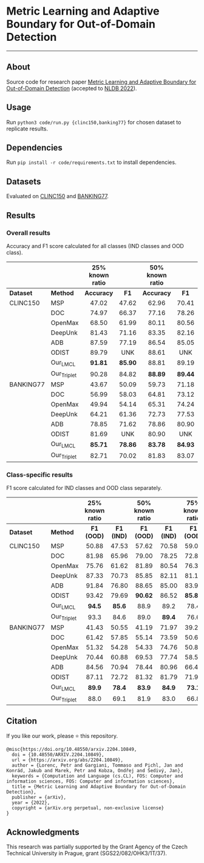 # Metric Learning and Adaptive Boundary for Out-of-Domain Detection

---

## About
Source code for research paper [Metric Learning and Adaptive Boundary for Out-of-Domain Detection](https://arxiv.org/pdf/2204.10849.pdf) (accepted to [NLDB 2022](https://nldb2022.prhlt.upv.es)).

## Usage
Run `python3 code/run.py {clinc150,banking77}` for chosen dataset to replicate results.

## Dependencies
Run `pip install -r code/requirements.txt` to install dependencies.

## Datasets
Evaluated on [CLINC150](https://github.com/clinc/oos-eval) and [BANKING77](https://github.com/PolyAI-LDN/task-specific-datasets).

## Results
### Overall results
Accuracy and F1 score calculated for all classes (IND classes and OOD class).

|  | | 25% known ratio | | 50% known ratio | | 75% known ratio | |
| --- | --- | :---: | :---: | :---: | :---: | :---: | :---: |
| **Dataset** | **Method** | **Accuracy** | **F1** | **Accuracy** | **F1** | **Accuracy** | **F1** |
| CLINC150 | MSP | 47.02 | 47.62 | 62.96 | 70.41 | 74.07 | 82.38 |
|  | DOC | 74.97 | 66.37 | 77.16 | 78.26 | 78.73 | 83.59 |
|  | OpenMax | 68.50 | 61.99 | 80.11 | 80.56 | 76.80 | 73.16 |
|  | DeepUnk | 81.43 | 71.16 | 83.35 | 82.16 | 83.71 | 86.23 |
| | ADB | 87.59 | 77.19 | 86.54 | 85.05 | 86.32 | 88.53 |
| | ODIST | 89.79 | UNK | 88.61 | UNK | 87.70 | UNK |
| | Our<sub>LMCL</sub> | **91.81** | **85.90** | 88.81 | 89.19 | **88.54** | **92.21** |
| | Our<sub>Triplet</sub> | 90.28 | 84.82 | **88.89** | **89.44** | 87.81 | 91.72 |
| BANKING77 | MSP | 43.67 | 50.09 | 59.73 | 71.18 | 75.89 | 83.60 |
|  | DOC | 56.99 | 58.03 | 64.81 | 73.12 | 76.77 | 83.34 |
|  | OpenMax | 49.94 | 54.14 | 65.31 | 74.24 | 77.45 | 84.07 |
|  | DeepUnk | 64.21 | 61.36 | 72.73 | 77.53 | 78.52 | 84.31 |
| | ADB | 78.85 | 71.62 | 78.86 | 80.90 | 81.08 | 85.96 |
| | ODIST | 81.69 | UNK | 80.90 | UNK | 82.79 | UNK |
| | Our<sub>LMCL</sub> | **85.71** | **78.86** | **83.78** | **84.93** | **84.40** | **88.39** |
| | Our<sub>Triplet</sub> | 82.71 | 70.02 | 81.83 | 83.07 | 81.82 | 86.94 |

### Class-specific results
F1 score calculated for IND classes and OOD class separately.

|  | | 25% known ratio | | 50% known ratio | | 75% known ratio | |
| --- | --- | :---: | :---: | :---: | :---: | :---: | :---: |
| **Dataset** | **Method** | **F1 (OOD)** | **F1 (IND)** | **F1 (OOD)** | **F1 (IND)** | **F1 (OOD)** | **F1 (IND)** |
| CLINC150 | MSP | 50.88 | 47.53 | 57.62 | 70.58 | 59.08 | 82.59 |
|  | DOC | 81.98 | 65.96 | 79.00 | 78.25 | 72.87 | 83.69 |
|  | OpenMax | 75.76 | 61.62 | 81.89 | 80.54 | 76.35 | 73.13 |
|  | DeepUnk | 87.33 | 70.73 | 85.85 | 82.11 | 81.15 | 86.27 |
| | ADB | 91.84 | 76.80 | 88.65 | 85.00 | 83.92 | 88.58 |
| | ODIST | 93.42 | 79.69 | **90.62** | 86.52 | **85.86** | 89.33 |
| | Our<sub>LMCL</sub> | **94.5** | **85.6** | 88.9 | 89.2 | 78.4 | **92.3** |
| | Our<sub>Triplet</sub> | 93.3 | 84.6 | 89.0 | **89.4** | 76.6 | 91.8 |
| BANKING77 | MSP | 41.43 | 50.55 | 41.19 | 71.97 | 39.23 | 84.36 |
|  | DOC | 61.42 | 57.85 | 55.14 | 73.59 | 50.60 | 83.91 |
|  | OpenMax | 51.32 | 54.28 | 54.33 | 74.76 | 50.85 | 84.64 |
|  | DeepUnk | 70.44 | 60.88 | 69.53 | 77.74 | 58.54 | 84.75 |
| | ADB | 84.56 | 70.94 | 78.44 | 80.96 | 66.47 | 86.29 |
| | ODIST | 87.11 | 72.72 | 81.32 | 81.79 | 71.95 | 87.20 |
| | Our<sub>LMCL</sub> | **89.9** | **78.4** | **83.9** | **84.9** | **73.1** | **88.7** |
| | Our<sub>Triplet</sub> | 88.0 | 69.1 | 81.9 | 83.0 | 66.8 | 87.2 |

## Citation
If you like our work, please ⭐ this repository.

```
@misc{https://doi.org/10.48550/arxiv.2204.10849,
  doi = {10.48550/ARXIV.2204.10849},
  url = {https://arxiv.org/abs/2204.10849},
  author = {Lorenc, Petr and Gargiani, Tommaso and Pichl, Jan and Konrád, Jakub and Marek, Petr and Kobza, Ondřej and Šedivý, Jan},
  keywords = {Computation and Language (cs.CL), FOS: Computer and information sciences, FOS: Computer and information sciences},
  title = {Metric Learning and Adaptive Boundary for Out-of-Domain Detection},
  publisher = {arXiv},
  year = {2022}, 
  copyright = {arXiv.org perpetual, non-exclusive license}
}
```

## Acknowledgments
This research was partially supported by the Grant Agency of the Czech Technical University in Prague, grant
(SGS22/082/OHK3/1T/37).
